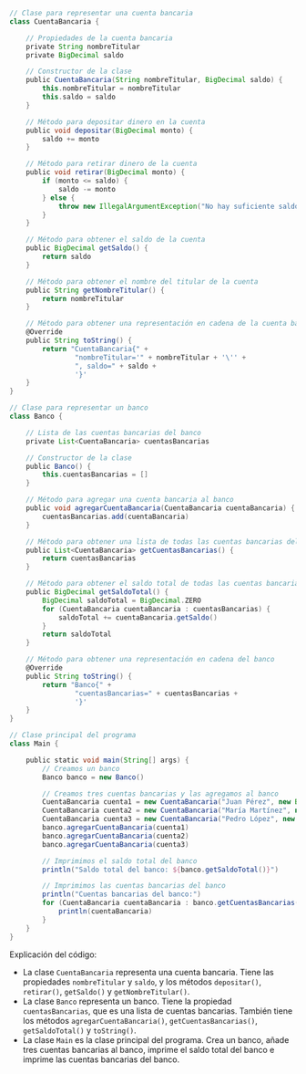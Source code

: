 ```groovy
// Clase para representar una cuenta bancaria
class CuentaBancaria {

    // Propiedades de la cuenta bancaria
    private String nombreTitular
    private BigDecimal saldo

    // Constructor de la clase
    public CuentaBancaria(String nombreTitular, BigDecimal saldo) {
        this.nombreTitular = nombreTitular
        this.saldo = saldo
    }

    // Método para depositar dinero en la cuenta
    public void depositar(BigDecimal monto) {
        saldo += monto
    }

    // Método para retirar dinero de la cuenta
    public void retirar(BigDecimal monto) {
        if (monto <= saldo) {
            saldo -= monto
        } else {
            throw new IllegalArgumentException("No hay suficiente saldo en la cuenta")
        }
    }

    // Método para obtener el saldo de la cuenta
    public BigDecimal getSaldo() {
        return saldo
    }

    // Método para obtener el nombre del titular de la cuenta
    public String getNombreTitular() {
        return nombreTitular
    }

    // Método para obtener una representación en cadena de la cuenta bancaria
    @Override
    public String toString() {
        return "CuentaBancaria{" +
                "nombreTitular='" + nombreTitular + '\'' +
                ", saldo=" + saldo +
                '}'
    }
}

// Clase para representar un banco
class Banco {

    // Lista de las cuentas bancarias del banco
    private List<CuentaBancaria> cuentasBancarias

    // Constructor de la clase
    public Banco() {
        this.cuentasBancarias = []
    }

    // Método para agregar una cuenta bancaria al banco
    public void agregarCuentaBancaria(CuentaBancaria cuentaBancaria) {
        cuentasBancarias.add(cuentaBancaria)
    }

    // Método para obtener una lista de todas las cuentas bancarias del banco
    public List<CuentaBancaria> getCuentasBancarias() {
        return cuentasBancarias
    }

    // Método para obtener el saldo total de todas las cuentas bancarias del banco
    public BigDecimal getSaldoTotal() {
        BigDecimal saldoTotal = BigDecimal.ZERO
        for (CuentaBancaria cuentaBancaria : cuentasBancarias) {
            saldoTotal += cuentaBancaria.getSaldo()
        }
        return saldoTotal
    }

    // Método para obtener una representación en cadena del banco
    @Override
    public String toString() {
        return "Banco{" +
                "cuentasBancarias=" + cuentasBancarias +
                '}'
    }
}

// Clase principal del programa
class Main {

    public static void main(String[] args) {
        // Creamos un banco
        Banco banco = new Banco()

        // Creamos tres cuentas bancarias y las agregamos al banco
        CuentaBancaria cuenta1 = new CuentaBancaria("Juan Pérez", new BigDecimal("1000"))
        CuentaBancaria cuenta2 = new CuentaBancaria("María Martínez", new BigDecimal("2000"))
        CuentaBancaria cuenta3 = new CuentaBancaria("Pedro López", new BigDecimal("3000"))
        banco.agregarCuentaBancaria(cuenta1)
        banco.agregarCuentaBancaria(cuenta2)
        banco.agregarCuentaBancaria(cuenta3)

        // Imprimimos el saldo total del banco
        println("Saldo total del banco: ${banco.getSaldoTotal()}")

        // Imprimimos las cuentas bancarias del banco
        println("Cuentas bancarias del banco:")
        for (CuentaBancaria cuentaBancaria : banco.getCuentasBancarias()) {
            println(cuentaBancaria)
        }
    }
}
```

Explicación del código:

* La clase `CuentaBancaria` representa una cuenta bancaria. Tiene las propiedades `nombreTitular` y `saldo`, y los métodos `depositar()`, `retirar()`, `getSaldo()` y `getNombreTitular()`.
* La clase `Banco` representa un banco. Tiene la propiedad `cuentasBancarias`, que es una lista de cuentas bancarias. También tiene los métodos `agregarCuentaBancaria()`, `getCuentasBancarias()`, `getSaldoTotal()` y `toString()`.
* La clase `Main` es la clase principal del programa. Crea un banco, añade tres cuentas bancarias al banco, imprime el saldo total del banco e imprime las cuentas bancarias del banco.